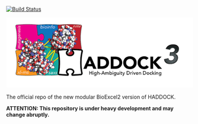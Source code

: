 [![Build Status](http://alembick.science.uu.nl:8080/buildStatus/icon?job=haddock3%2Fmaster)](http://alembick.science.uu.nl:8080/job/haddock3/job/master/)

![HADDOCK3](docs/media/HADDOCK3-logo.png)

The official repo of the new modular BioExcel2 version of HADDOCK.

**ATTENTION: This repository is under heavy development and may change abruptly.**
